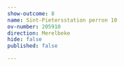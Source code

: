 ```yaml
---
show-outcome: 8
name: Sint-Pietersstation perron 10
ov-number: 205910
direction: Merelbeke
hide: false
published: false

---
```

